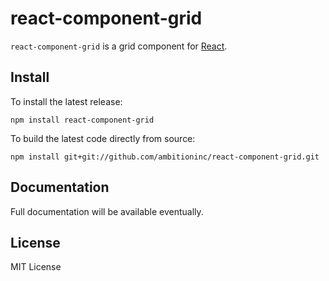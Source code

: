 # react-component-grid

`react-component-grid` is a grid component for [React](http://facebook.github.io/react/).

## Install

To install the latest release:
```shell
npm install react-component-grid
```

To build the latest code directly from source:
```shell
npm install git+git://github.com/ambitioninc/react-component-grid.git
```

## Documentation

Full documentation will be available eventually.

## License

MIT License
